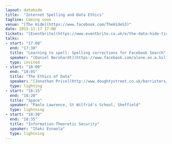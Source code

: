 ```yaml
---
layout: datahide
title:  "Internet Spelling and Data Ethics"
tagline: Coming soon
venue: "[The Hide](https://www.facebook.com/TheHideS3)"
date: 2015-11-17 17:00
tickets: "[Eventbrite](https://www.eventbrite.co.uk/e/the-data-hide-tickets-19365085492)"
talks:
- start: "17:00"
  end: "17:30"
  title: "Learning to spell: Spelling corrections for Facebook Search"
  speaker: "[Daniel Bernhardt](https://www.facebook.com/alone.on.a.hill), Facebook London"
  type: invited
- start: "18:00"
  end: "18:05"
  title: "The Ethics of Data"
  speaker: "[Jonathan Price](http://www.doughtystreet.co.uk/barristers/profile/jonathan-price), Doughty Street Chambers"
  type: lighting
- start: "18:15"
  end: "18:20"
  title: "Space"
  speaker: "Paolo Lawrence, St Wilfrid's School, Sheffield"
  type: lightning
- start: "18:30"
  end: "18:35"
  title: "Information-Theoretic Security"
  speaker: "Iñaki Esnaola"
  type: lightning
---
```

